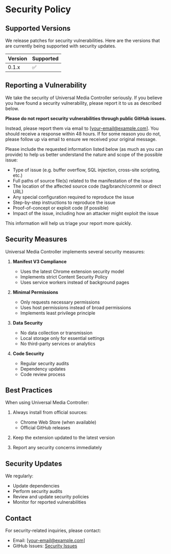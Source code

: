# Security Policy

## Supported Versions

We release patches for security vulnerabilities. Here are the versions that are currently being supported with security updates.

| Version | Supported          |
| ------- | ------------------ |
| 0.1.x   | :white_check_mark: |

## Reporting a Vulnerability

We take the security of Universal Media Controller seriously. If you believe you have found a security vulnerability, please report it to us as described below.

**Please do not report security vulnerabilities through public GitHub issues.**

Instead, please report them via email to [your-email@example.com]. You should receive a response within 48 hours. If for some reason you do not, please follow up via email to ensure we received your original message.

Please include the requested information listed below (as much as you can provide) to help us better understand the nature and scope of the possible issue:

* Type of issue (e.g. buffer overflow, SQL injection, cross-site scripting, etc.)
* Full paths of source file(s) related to the manifestation of the issue
* The location of the affected source code (tag/branch/commit or direct URL)
* Any special configuration required to reproduce the issue
* Step-by-step instructions to reproduce the issue
* Proof-of-concept or exploit code (if possible)
* Impact of the issue, including how an attacker might exploit the issue

This information will help us triage your report more quickly.

## Security Measures

Universal Media Controller implements several security measures:

1. **Manifest V3 Compliance**
   - Uses the latest Chrome extension security model
   - Implements strict Content Security Policy
   - Uses service workers instead of background pages

2. **Minimal Permissions**
   - Only requests necessary permissions
   - Uses host permissions instead of broad permissions
   - Implements least privilege principle

3. **Data Security**
   - No data collection or transmission
   - Local storage only for essential settings
   - No third-party services or analytics

4. **Code Security**
   - Regular security audits
   - Dependency updates
   - Code review process

## Best Practices

When using Universal Media Controller:

1. Always install from official sources:
   - Chrome Web Store (when available)
   - Official GitHub releases

2. Keep the extension updated to the latest version

3. Report any security concerns immediately

## Security Updates

We regularly:
- Update dependencies
- Perform security audits
- Review and update security policies
- Monitor for reported vulnerabilities

## Contact

For security-related inquiries, please contact:
- Email: [your-email@example.com]
- GitHub Issues: [Security Issues](https://github.com/mostafaafrouzi/Universal-Media-Controller/issues) 
